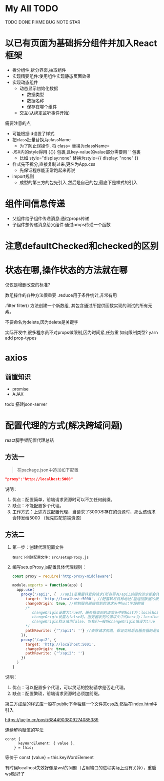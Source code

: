 # My All TODO
TODO
DONE
FIXME
BUG
NOTE
STAR
# 以已有页面为基础拆分组件并加入React框架

* 拆分组件,拆分界面,抽取组件
* 实现精要组件:使用组件实现静态页面效果
* 实现动态组件
  * 动态显示初始化数据
    * 数据类型
    * 数据名称
    * 保存在哪个组件
  * 交互(从绑定监听事件开始)

需要注意的点
* 可能根据id设置了样式
* 把class批量替换为className
  * 为了防止误操作, 将 class= 替换为className=
* JSX内的style得用 {{}} 包裹,且key-value的value部分需要用 '' 包裹
  * 比如 style="display:none" 替换为style={{ display: "none" }}
* 样式先不拆分,直接复制过来,更名为App.css
  * 先保证程序能正常跑起来再说
* import规则
  * 成型的第三方的包先引入,然后是自己的包,最底下是样式的引入

# 组件间信息传递
* 父组件给子组件传递消息:通过props传递
* 子组件想传递消息给父组件:通过props传递一个函数

# 注意defaultChecked和checked的区别
# 状态在哪,操作状态的方法就在哪
仅仅是增删改查的标准?



数组操作的各种方法很重要
.reduce用于条件统计,非常有用

.filter
filter() 方法创建一个新数组, 其包含通过所提供函数实现的测试的所有元素。 

不要命名为delete,因为delete是关键字


实际开发中,很多程序员不对props做限制,因为时间紧,任务重
如何限制类型? yarn add prop-types


# axios
## 前置知识
* promise
* AJAX

todo
搭建json-server


# 配置代理的方式(解决跨域问题)
react脚手架配置代理总结
## 方法一

> 在package.json中追加如下配置

```json
"proxy":"http://localhost:5000"
```

说明：

1. 优点：配置简单，前端请求资源时可以不加任何前缀。
2. 缺点：不能配置多个代理。
3. 工作方式：上述方式配置代理，当请求了3000不存在的资源时，那么该请求会转发给5000 （优先匹配前端资源）
## 方法二

1. 第一步：创建代理配置文件

   ```
   在src下创建配置文件：src/setupProxy.js
   ```

2. 编写setupProxy.js配置具体代理规则：

   ```js
   const proxy = require('http-proxy-middleware')
   
   module.exports = function(app) {
     app.use(
       proxy('/api1', {  //api1是需要转发的请求(所有带有/api1前缀的请求都会转发给5000)
         target: 'http://localhost:5000', //配置转发目标地址(能返回数据的服务器地址)
         changeOrigin: true, //控制服务器接收到的请求头中host字段的值
         /*
         	changeOrigin设置为true时，服务器收到的请求头中的host为：localhost:5000
         	changeOrigin设置为false时，服务器收到的请求头中的host为：localhost:3000
         	changeOrigin默认值为false，但我们一般将changeOrigin值设为true
         */
         pathRewrite: {'^/api1': ''} //去除请求前缀，保证交给后台服务器的是正常请求地址(必须配置)
       }),
       proxy('/api2', { 
         target: 'http://localhost:5001',
         changeOrigin: true,
         pathRewrite: {'^/api2': ''}
       })
     )
   }
   ```

说明：
1. 优点：可以配置多个代理，可以灵活的控制请求是否走代理。
2. 缺点：配置繁琐，前端请求资源时必须加前缀。

第三方成型的样式库一般在public下单独建一个文件夹css放,然后在index.html中引入

https://juejin.cn/post/6844903809274085389


连续解构赋值的写法
```
const {
      keyWordElement: { value },
    } = this;
```

等价于
const {value} = this.keyWordElement



有时候localhost失效好像是wsl的问题（占用端口的进程实际上没有关掉），重启wsl就好了